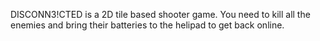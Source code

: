 DISCONN3!CTED is a 2D tile based shooter game. You need to kill all the enemies and bring their batteries to the helipad to get back online.